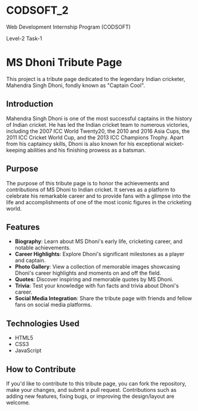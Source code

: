 # CODSOFT_2
Web Development Internship Program (CODSOFT)

Level-2 Task-1

# MS Dhoni Tribute Page

This project is a tribute page dedicated to the legendary Indian cricketer, Mahendra Singh Dhoni, fondly known as "Captain Cool". 

## Introduction

Mahendra Singh Dhoni is one of the most successful captains in the history of Indian cricket. He has led the Indian cricket team to numerous victories, including the 2007 ICC World Twenty20, the 2010 and 2016 Asia Cups, the 2011 ICC Cricket World Cup, and the 2013 ICC Champions Trophy. Apart from his captaincy skills, Dhoni is also known for his exceptional wicket-keeping abilities and his finishing prowess as a batsman.

## Purpose

The purpose of this tribute page is to honor the achievements and contributions of MS Dhoni to Indian cricket. It serves as a platform to celebrate his remarkable career and to provide fans with a glimpse into the life and accomplishments of one of the most iconic figures in the cricketing world.

## Features

- **Biography**: Learn about MS Dhoni's early life, cricketing career, and notable achievements.
- **Career Highlights**: Explore Dhoni's significant milestones as a player and captain.
- **Photo Gallery**: View a collection of memorable images showcasing Dhoni's career highlights and moments on and off the field.
- **Quotes**: Discover inspiring and memorable quotes by MS Dhoni.
- **Trivia**: Test your knowledge with fun facts and trivia about Dhoni's career.
- **Social Media Integration**: Share the tribute page with friends and fellow fans on social media platforms.

## Technologies Used

- HTML5
- CSS3
- JavaScript

## How to Contribute

If you'd like to contribute to this tribute page, you can fork the repository, make your changes, and submit a pull request. Contributions such as adding new features, fixing bugs, or improving the design/layout are welcome.

